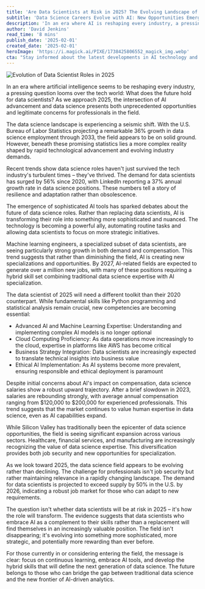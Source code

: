 ```yaml
---
title: 'Are Data Scientists at Risk in 2025? The Evolving Landscape of Data Science Careers'
subtitle: 'Data Science Careers Evolve with AI: New Opportunities Emerge'
description: 'In an era where AI is reshaping every industry, a pressing question looms: What does the future hold for data scientists? Discover how data science careers are changing with AI advancements and explore emerging opportunities.'
author: 'David Jenkins'
read_time: '8 mins'
publish_date: '2025-02-01'
created_date: '2025-02-01'
heroImage: 'https://i.magick.ai/PIXE/1738425806552_magick_img.webp'
cta: "Stay informed about the latest developments in AI technology and join our growing community of tech enthusiasts!"
---
```


![Evolution of Data Scientist Roles in 2025](https://i.magick.ai/PIXE/1738425806555_magick_img.webp)

In an era where artificial intelligence seems to be reshaping every industry, a pressing question looms over the tech world: What does the future hold for data scientists? As we approach 2025, the intersection of AI advancement and data science presents both unprecedented opportunities and legitimate concerns for professionals in the field.

The data science landscape is experiencing a seismic shift. With the U.S. Bureau of Labor Statistics projecting a remarkable 36% growth in data science employment through 2033, the field appears to be on solid ground. However, beneath these promising statistics lies a more complex reality shaped by rapid technological advancement and evolving industry demands.

Recent trends show data science roles haven't just survived the tech industry's turbulent times – they've thrived. The demand for data scientists has surged by 56% since 2020, with LinkedIn reporting a 37% annual growth rate in data science positions. These numbers tell a story of resilience and adaptation rather than obsolescence.

The emergence of sophisticated AI tools has sparked debates about the future of data science roles. Rather than replacing data scientists, AI is transforming their role into something more sophisticated and nuanced. The technology is becoming a powerful ally, automating routine tasks and allowing data scientists to focus on more strategic initiatives.

Machine learning engineers, a specialized subset of data scientists, are seeing particularly strong growth in both demand and compensation. This trend suggests that rather than diminishing the field, AI is creating new specializations and opportunities. By 2027, AI-related fields are expected to generate over a million new jobs, with many of these positions requiring a hybrid skill set combining traditional data science expertise with AI specialization.

The data scientist of 2025 will need a different toolkit than their 2020 counterpart. While fundamental skills like Python programming and statistical analysis remain crucial, new competencies are becoming essential:

- Advanced AI and Machine Learning Expertise: Understanding and implementing complex AI models is no longer optional
- Cloud Computing Proficiency: As data operations move increasingly to the cloud, expertise in platforms like AWS has become critical
- Business Strategy Integration: Data scientists are increasingly expected to translate technical insights into business value
- Ethical AI Implementation: As AI systems become more prevalent, ensuring responsible and ethical deployment is paramount

Despite initial concerns about AI's impact on compensation, data science salaries show a robust upward trajectory. After a brief slowdown in 2023, salaries are rebounding strongly, with average annual compensation ranging from $120,000 to $200,000 for experienced professionals. This trend suggests that the market continues to value human expertise in data science, even as AI capabilities expand.

While Silicon Valley has traditionally been the epicenter of data science opportunities, the field is seeing significant expansion across various sectors. Healthcare, financial services, and manufacturing are increasingly recognizing the value of data science expertise. This diversification provides both job security and new opportunities for specialization.

As we look toward 2025, the data science field appears to be evolving rather than declining. The challenge for professionals isn't job security but rather maintaining relevance in a rapidly changing landscape. The demand for data scientists is projected to exceed supply by 50% in the U.S. by 2026, indicating a robust job market for those who can adapt to new requirements.

The question isn't whether data scientists will be at risk in 2025 – it's how the role will transform. The evidence suggests that data scientists who embrace AI as a complement to their skills rather than a replacement will find themselves in an increasingly valuable position. The field isn't disappearing; it's evolving into something more sophisticated, more strategic, and potentially more rewarding than ever before.

For those currently in or considering entering the field, the message is clear: focus on continuous learning, embrace AI tools, and develop the hybrid skills that will define the next generation of data science. The future belongs to those who can bridge the gap between traditional data science and the new frontier of AI-driven analytics.